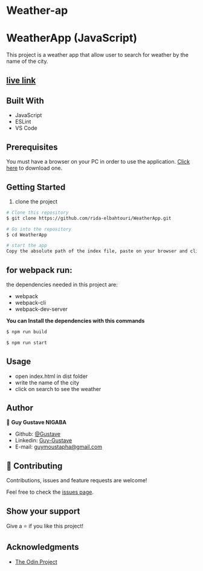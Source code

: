 # Weather-ap
# WeatherApp (JavaScript)

This project is a weather app that allow user to search for weather by the name of the city.

## [live link](https://https://guy-weather.netlify.app/)

## Built With

- JavaScript
- ESLint
- VS Code

## Prerequisites

You must have a browser on your PC in order to use the application. [Click here](https://www.mozilla.org/en-US/firefox/new/) to download one.

## Getting Started

1. clone the project

```bash
# Clone this repository
$ git clone https://github.com/rida-elbahtouri/WeatherApp.git

# Go into the repository
$ cd WeatherApp

# start the app
Copy the absolute path of the index file, paste on your browser and click on enter
```

## for webpack run:

the dependencies needed in this project are:

- webpack
- webpack-cli
- webpack-dev-server

**You can Install the dependencies with this commands**

```bash
$ npm run build

$ npm run start
```

## Usage

- open index.html in dist folder
- write the name of the city
- click on search to see the weather

## Author
👨 **Guy Gustave NIGABA**
- Github: [@Gustave](https://github.com/Guy-Gustave)
- Linkedin: [Guy-Gustave](https://www.linkedin.com/in/guy-gustave-nigaba-7988ba181/)
- E-mail: [guymoustapha@gmail.com](guymoustapha@gmail.com)

## 🤝 Contributing

Contributions, issues and feature requests are welcome!

Feel free to check the <a href="https://github.com/rida-elbahtouri/WeatherApp/issues" target="_blank">issues page</a>.

## Show your support

Give a ⭐️ if you like this project!

## Acknowledgments

- <a href="https://www.theodinproject.com/" target="_blank">The Odin Project</a>
